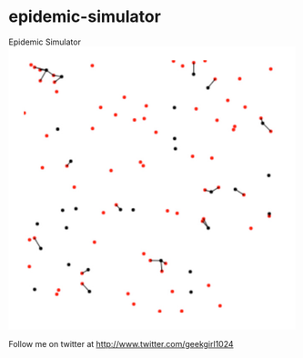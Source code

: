# epidemic-simulator
Epidemic Simulator
![Logo](img/epidemic-simulator.jpg)

Follow me on twitter at http://www.twitter.com/geekgirl1024
